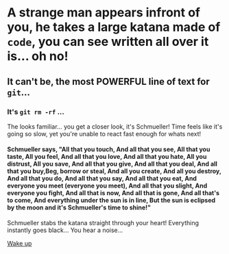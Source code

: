 # A strange man appears infront of you, he takes a large katana made of `code`, you can see written all over it is... oh no!
## It can't be, the most POWERFUL line of text for `git`...

### It's `git rm -rf` ...

The looks familiar... you get a closer look, it's Schmueller! Time feels like it's going so slow, yet you're unable to react fast enough for whats next!

#### Schmueller says, "All that you touch, And all that you see, All that you taste, All you feel, And all that you love, And all that you hate, All you distrust, All you save, And all that you give, And all that you deal, And all that you buy,Beg, borrow or steal, And all you create, And all you destroy, And all that you do, And all that you say, And all that you eat, And everyone you meet (everyone you meet), And all that you slight, And everyone you fight, And all that is now, And all that is gone, And all that's to come, And everything under the sun is in line, But the sun is eclipsed by the moon and it's Schmueller's time to shine!"

Schmueller stabs the katana straight through your heart!
Everything instantly goes black...
You hear a noise...

[Wake up](speak.md)